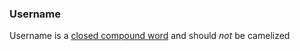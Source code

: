 ### Username

Username is a [closed compound word](https://www.grammarly.com/blog/open-and-closed-compound-words/#react-view:~:text=Closed%20Compound%20Words,-Closed) and should _not_ be camelized
